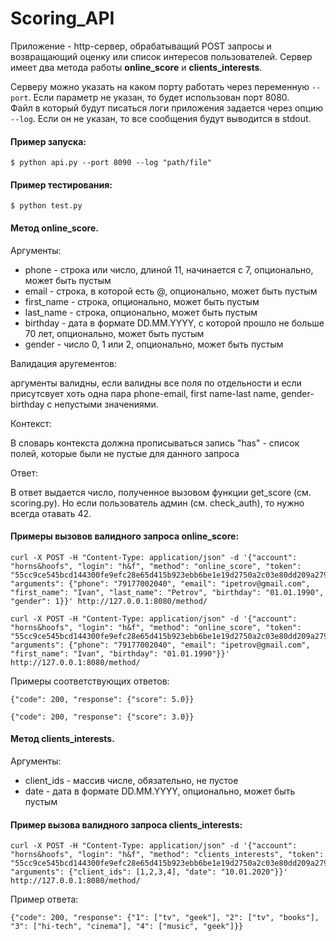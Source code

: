 # Scoring_API

Приложение - http-сервер, обрабатыващий POST запросы и возвращающий оценку или список интересов пользователей. Сервер имеет два метода работы **online_score** и **clients_interests**.

Серверу можно указать на каком порту работать через переменную `--port`. Если параметр не указан, то будет использован порт 8080.  
Файл в который будут писаться логи приложения задается через опцию `--log`. Если он не указан, то все сообщения будут выводится в stdout. 
#### Пример запуска:

    $ python api.py --port 8090 --log "path/file"

#### Пример тестирования:

    $ python test.py


#### Метод online_score.
Аргументы:
* phone - строка или число, длиной 11, начинается с 7, опционально, может быть пустым
* email - строка, в которой есть @, опционально, может быть пустым
* first_name - строка, опционально, может быть пустым
* last_name - строка, опционально, может быть пустым
* birthday - дата в формате DD.MM.YYYY, с которой прошло не больше 70 лет, опционально, может быть пустым
* gender - число 0, 1 или 2, опционально, может быть пустым


Валидация аругементов:

аргументы валидны, если валидны все поля по отдельности и если присутсвует хоть одна пара phone-email, first name-last name, gender-birthday с непустыми значениями.


Контекст:

В словарь контекста должна прописываться запись "has" - список полей, которые были не пустые для данного запроса


Ответ:

В ответ выдается число, полученное вызовом функции get_score (см. scoring.py). Но если пользователь админ (см. check_auth), то нужно всегда отавать 42.

#### Примеры вызовов валидного запроса online_score:

    curl -X POST -H "Content-Type: application/json" -d '{"account": "horns&hoofs", "login": "h&f", "method": "online_score", "token": "55cc9ce545bcd144300fe9efc28e65d415b923ebb6be1e19d2750a2c03e80dd209a27954dca045e5bb12418e7d89b6d718a9e35af34e14e1d5bcd5a08f21fc95", "arguments": {"phone": "79177002040", "email": "ipetrov@gmail.com", "first_name": "Ivan", "last_name": "Petrov", "birthday": "01.01.1990", "gender": 1}}' http://127.0.0.1:8080/method/

    curl -X POST -H "Content-Type: application/json" -d '{"account": "horns&hoofs", "login": "h&f", "method": "online_score", "token": "55cc9ce545bcd144300fe9efc28e65d415b923ebb6be1e19d2750a2c03e80dd209a27954dca045e5bb12418e7d89b6d718a9e35af34e14e1d5bcd5a08f21fc95", "arguments": {"phone": "79177002040", "email": "ipetrov@gmail.com", "first_name": "Ivan", "birthday": "01.01.1990"}}' http://127.0.0.1:8080/method/

Примеры соответствующих ответов:

    {"code": 200, "response": {"score": 5.0}}
    
    {"code": 200, "response": {"score": 3.0}}
    
#### Метод clients_interests.
Аргументы:
* client_ids - массив числе, обязательно, не пустое
* date - дата в формате DD.MM.YYYY, опционально, может быть пустым

#### Пример вызова валидного запроса clients_interests:

    curl -X POST -H "Content-Type: application/json" -d '{"account": "horns&hoofs", "login": "h&f", "method": "clients_interests", "token": "55cc9ce545bcd144300fe9efc28e65d415b923ebb6be1e19d2750a2c03e80dd209a27954dca045e5bb12418e7d89b6d718a9e35af34e14e1d5bcd5a08f21fc95", "arguments": {"client_ids": [1,2,3,4], "date": "10.01.2020"}}' http://127.0.0.1:8080/method/
    
Пример ответа:

    {"code": 200, "response": {"1": ["tv", "geek"], "2": ["tv", "books"], "3": ["hi-tech", "cinema"], "4": ["music", "geek"]}}
